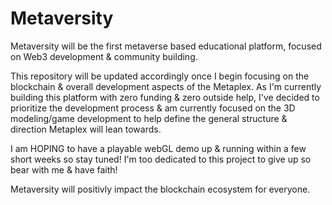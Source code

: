 # Metaversity
Metaversity will be the first metaverse based educational platform, focused on Web3 development &amp; community building.

This repository will be updated accordingly once I begin focusing on the blockchain & overall development aspects of the Metaplex. 
As I'm currently building this platform with zero funding & zero outside help, I've decided to prioritize the development process
& am currently focused on the 3D modeling/game development to help define the general structure & direction Metaplex will lean towards.

I am HOPING to have a playable webGL demo up & running within a few short weeks so stay tuned! I'm too dedicated to this project to give up
so bear with me & have faith! 

Metaversity will positivly impact the blockchain ecosystem for everyone. 
